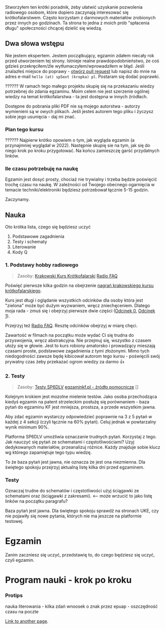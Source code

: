 Stworzyłem ten krótki poradnik, żeby ułatwić uzyskanie pozwolenia radiowego osobom, które dopiero zaczynają interesować się krótkofalarstwem. Często korzystam z darmowych materiałów zrobionych przez innych po godzinach. Ta strona to jedna z moich prób "spłacenia długu" społeczności chcącej dzielić się wiedzą.

## Dwa słowa wstępu

Nie jestem ekspertem. Jestem początkujący, egzamin zdałem niecały rok przed utworzeniem tej strony. Istnieje realne prawdopodobnieństwo, że coś gdzieś przekręciłem/źle wytłumaczyłem/wprowadziłem w błąd. 
Jeśli znalazłeś miejsce do poprawy - [otwórz pull request](https://github.com/SP5EXT/egzamin-kf-poradnik) lub napisz do mnie na adres e-mail `hello (at) sp5ext (kropka) pl`. Postaram się dodać poprawki.

??????
W ramach tego małego projektu skupię się na przekazaniu wiedzy potrzebnej do zdania egzaminu. Moim celem nie jest szerzenie ogólnej wiedzy na temat krótkofalarstwa - ta jest dostępna w innych źródłach.

Dostępne do pobrania pliki PDF nie są mojego autorstwa - autorzy wymienieni są w owych plikach. Jeśli jesteś autorem tego pliku i życzysz sobie jego usunięcia - daj mi znać.

### Plan tego kursu


??????
Najpierw krótko opowiem o tym, jak wygląda egzamin (a przynajmniej wyglądał w 2022).
Następnie skupię sie na tym, jak się do niego krok po kroku przygotować.
Na końcu zamieszczę garść przydatnych linków.

### Ile czasu potrzebuję na naukę
Egzamin jest dosyć prosty, chociaż nie trywialny i trzeba będzie poświęcić trochę czasu na naukę. W zależności od Twojego obecnego ogarnięcia w temacie techniki/elektroniki będziesz potrzebował łącznie 5-15 godzin. 

Zaczynamy.


## Nauka

Oto krótka lista, czego się będziesz uczyć
1. Podstawowe zagadnienia
2. Testy i schematy
3. Literowanie
5. Kody Q


### 1. Podstawy hobby radiowego

> Zasoby:
> [Krakowski Kurs Krótkofalarski](https://www.youtube.com/watch?v=Wo2Zof96vjM&list=PLziQLnE44RtWN2jaay-1BDeQ0eAkkuuJi)
> [Radio FAQ](./files/radio_faq1.pdf)


Poświęć pierwsze kilka godzin na obejrzenie [nagrań krakowskiego kursu krótkofalarskiego](https://www.youtube.com/watch?v=Wo2Zof96vjM&list=PLziQLnE44RtWN2jaay-1BDeQ0eAkkuuJi).

Kurs jest długi i oglądanie wszystkich odcinków dla osoby która jest "zielona" może być dużym wyzwaniem, wręcz zniechęceniem.
Dlatego moja rada - zmuś się i obejrzyj pierwsze dwie części ([Odcinek 0](https://www.youtube.com/watch?v=Wo2Zof96vjM), [Odcinek 1](https://www.youtube.com/watch?v=g3wyVkh-x3Q)).


Przejrzyj też [Radio FAQ](./files/radio_faq1.pdf).
Resztę odcinków obejrzyj w miarę chęci.

Zawartość w filmach na początku może wydać Ci się trudna do przyswojenia, wręcz abstrakcyjna. Nie przejmuj się, wszystko z czasem ułoży się w głowie. Jest to kurs robiony amatorsko i prowadzący mieszają czasami proste, podstawowe zagadnienia z tymi złożonymi.
Mimo tych niedogodności zawsze będę kibicował autorom tego kursu - poświęcili swój prywatny czas żeby przekazać ogrom wiedzy za darmo 👍


### 2. Testy

> Zasoby:
> [Testy SP6DLV](https://test.sp6dlv.pl/)
> [egzaminkf.pl - źródło pomocnicze](http://www.egzaminkf.pl/home.php)
> []

Kolejnym krokiem jest mozolne mielenie testów. Jako osoba przechodząca kiedyś egzamin na patent strzeleckim posłużę się porównaniem - baza pytań do egzaminu KF jest mniejsza, prostsza, a przede wszystkim jawna. 

Aby zdać egzamin wystarczy odpowiedzieć poprawnie na 3 z 5 pytań w każdej z 4 sekcji (czyli łącznie na 60% pytań). Celuj jednak w powtarzalny wynik minimum 90%.

Platforma SP6DLV umożliwia oznaczanie trudnych pytań. Korzystaj z tego.
Jak nauczyć się pytań ze schematami i częstotliwościami? Uzyj dedykowanych materiałów, przeanalizuj różnice. Każdy znajduje sobie klucz wg którego zapamiętuje tego typu wiedzę.

To że baza pytań jest jawna, nie oznacza że jest ona niezmienna. Dla świętego spokoju przejrzyj aktualną listę kilka dni przed egzaminem.

### Testy
Oznaczaj trudne 
do schematów i częstotliwości użyj ściągawki ze schematami oraz (ściągawki z zakresami). <-- może wrzucić to jako listę linków na początku paragrafu?

Baza pytań jest jawna. Dla świętego spokoju sprawdź na stronach UKE, czy nie pojawiły się nowe pytania, których nie ma jeszcze na platformie testowej.


# Egzamin

Zanim zaczniesz się uczyć, przedstawię to, do czego będziesz się uczyć, czyli egzamin.



# Program nauki - krok po kroku






### Protips
nauka literowania - kilka zdań
wnoosek o znak przez epuap - oszczędność czasu na poczte


[Link to another page](./linki.html).